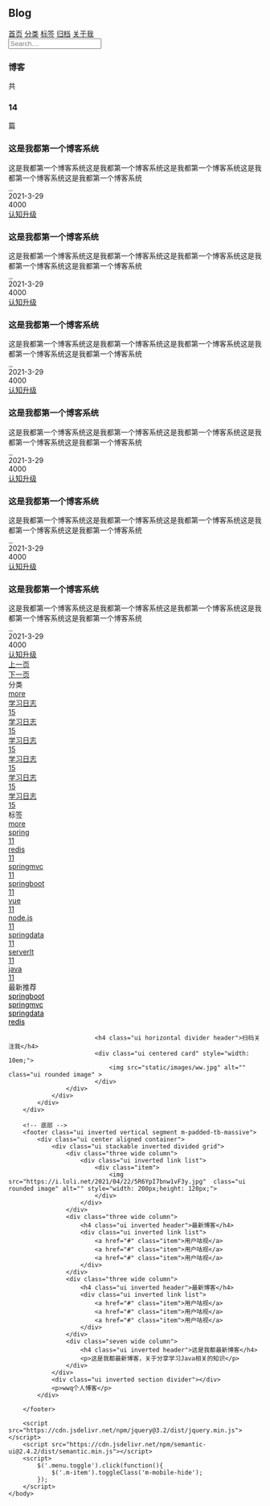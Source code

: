 <!DOCTYPE html>
<html>
	<head>
		<meta charset="utf-8">
		<meta name="viewport" content="width=device-width,initial-scale=1.0" />
		<link rel="stylesheet" href="https://cdn.jsdelivr.net/npm/semantic-ui@2.4.2/dist/semantic.min.css">
		<link rel="stylesheet" type="text/css" href="./static/css/me.css"/>
		<title>首页</title>
	</head>
	<body>
		<!--导航-->
		<nav class="ui inverted attached segment .m-padded-tb-mini">
			<div class="ui container">
				<div class="ui inverted stackable secondary menu">
					<h2 class="ui teal header item">Blog</h2>
					<a href="#" class="m-item item m-mobile-hide"><i class="home icon"></i>首页</a>
					<a href="#" class="m-item item m-mobile-hide"><i class="idea icon"></i>分类</a>
					<a href="#" class="m-item item m-mobile-hide"><i class="tags icon"></i>标签</a>
					<a href="#" class="m-item item m-mobile-hide"><i class="clone icon"></i>归档</a>
					<a href="#" class="m-item item m-mobile-hide"><i class="info icon"></i>关于我</a>
					<div class="right item">
						<div class="ui icon input"> 
							<input type="text" name="" id="" value="" placeholder="Search...."/>
							<i class="search link icon"></i>
						</div>
					</div>
				</div>
			</div>
			<a href="#" class="ui menu toggle black icon button m-right-top m-mobile-show"><i class="sidebar icon"></i></a>
		</nav>
		<div class="m-padded-tb-large">
			<div class="ui container">
				<div class="ui stackable grid">
					<!-- 左边博客列表 -->
					<div class="eleven wide column">
						<!-- 头部内容 -->
						<div class="ui top attached segment">
							<div class="ui middle two column grid">
								<div class="column">
									<h3 class="ui  teal header">博客</h3>
								</div>
								<div class="right aligned column">
									共<h3 class="ui orange header m-inline-block"> 14 </h3>篇
								</div>
							</div>
						</div>
						<!-- 中间内容 -->
						<div class="ui attached  segment">
							<div class="ui padded  vertical segment m-padded-tb-large">
								<div class="ui mobile reversed stackable grid">
									<div class="eleven wide column">
										<h3 class=" ui header">这是我都第一个博客系统</h3>
										<p class="m-text">这是我都第一个博客系统这是我都第一个博客系统这是我都第一个博客系统这是我都第一个博客系统这是我都第一个博客系统</p>
										<div class="ui grid">
											<div class="eleven wide column">
												<div class="ui horizontal link list">
													<div class="item">
														<img src="https://picsum.photos/id/1/100/100" alt="" class="ui avatar image">
														<div class="content">
															<a class="header" style="font-size: 0.2em;">
																王武强
															</a>
														</div>
													</div>	
														<div class="item">
															<i class="calendar icon"></i>2021-3-29
														</div>
														<div class="item">
															<i class="eye icon"></i>4000
														</div> 	
												</div>
											</div>
											<div class="right aligned five wide column">
												<a href="#" target="_blank" class="ui teal basic label">
													认知升级
												</a>
											</div>
										</div>
									</div>
									<div class="five wide column">
										<a href="#" target="_blank">
											<img src="https://picsum.photos/id/1/800/450" alt="" class="ui rounded image">
										</a>
									</div>
								</div>
							</div>
							<div class="ui padded  vertical segment m-padded-tb-large">
								<div class="ui mobile reversed stackable grid">
									<div class="eleven wide column">
										<h3 class=" ui header">这是我都第一个博客系统</h3>
										<p>这是我都第一个博客系统这是我都第一个博客系统这是我都第一个博客系统这是我都第一个博客系统这是我都第一个博客系统</p>
										<div class="ui grid">
											<div class="eleven wide column">
												<div class="ui horizontal link list">
													<div class="item">
														<img src="https://picsum.photos/id/1/100/100" alt="" class="ui avatar image">
														<div class="content">
															<a class="header" style="font-size: 0.2em;">
																王武强
															</a>
														</div>
													</div>	
														<div class="item">
															<i class="calendar icon"></i>2021-3-29
														</div>
														<div class="item">
															<i class="eye icon"></i>4000
														</div> 	
												</div>
											</div>
											<div class="right aligned five wide column">
												<a href="#" target="_blank" class="ui teal basic label">
													认知升级
												</a>
											</div>
										</div>
									</div>
									<div class="five wide column">
										<a href="#" target="_blank">
											<img src="https://picsum.photos/id/1/800/450" alt="" class="ui rounded image">
										</a>
									</div>
								</div>
							</div>
							<div class="ui padded  vertical segment m-padded-tb-large">
								<div class="ui mobile reversed stackable grid">
									<div class="eleven wide column">
										<h3 class=" ui header">这是我都第一个博客系统</h3>
										<p>这是我都第一个博客系统这是我都第一个博客系统这是我都第一个博客系统这是我都第一个博客系统这是我都第一个博客系统</p>
										<div class="ui grid">
											<div class="eleven wide column">
												<div class="ui horizontal link list">
													<div class="item">
														<img src="https://picsum.photos/id/1/100/100" alt="" class="ui avatar image">
														<div class="content">
															<a class="header" style="font-size: 0.2em;">
																王武强
															</a>
														</div>
													</div>	
														<div class="item">
															<i class="calendar icon"></i>2021-3-29
														</div>
														<div class="item">
															<i class="eye icon"></i>4000
														</div> 	
												</div>
											</div>
											<div class="right aligned five wide column">
												<a href="#" target="_blank" class="ui teal basic label">
													认知升级
												</a>
											</div>
										</div>
									</div>
									<div class="five wide column">
										<a href="#" target="_blank">
											<img src="https://picsum.photos/id/1/800/450" alt="" class="ui rounded image">
										</a>
									</div>
								</div>
							</div>
							<div class="ui padded  vertical segment m-padded-tb-large">
								<div class="ui mobile reversed stackable grid">
									<div class="eleven wide column">
										<h3 class=" ui header">这是我都第一个博客系统</h3>
										<p>这是我都第一个博客系统这是我都第一个博客系统这是我都第一个博客系统这是我都第一个博客系统这是我都第一个博客系统</p>
										<div class="ui grid">
											<div class="eleven wide column">
												<div class="ui horizontal link list">
													<div class="item">
														<img src="https://picsum.photos/id/1/100/100" alt="" class="ui avatar image">
														<div class="content">
															<a class="header" style="font-size: 0.2em;">
																王武强
															</a>
														</div>
													</div>	
														<div class="item">
															<i class="calendar icon"></i>2021-3-29
														</div>
														<div class="item">
															<i class="eye icon"></i>4000
														</div> 	
												</div>
											</div>
											<div class="right aligned five wide column">
												<a href="#" target="_blank" class="ui teal basic label">
													认知升级
												</a>
											</div>
										</div>
									</div>
									<div class="five wide column">
										<a href="#" target="_blank">
											<img src="https://picsum.photos/id/1/800/450" alt="" class="ui rounded image">
										</a>
									</div>
								</div>
							</div>
							<div class="ui padded   vertical segment m-padded-tb-large">
								<div class="ui mobile reversed stackable grid">
									<div class="eleven wide column">
										<h3 class=" ui header">这是我都第一个博客系统</h3>
										<p>这是我都第一个博客系统这是我都第一个博客系统这是我都第一个博客系统这是我都第一个博客系统这是我都第一个博客系统</p>
										<div class="ui grid">
											<div class="eleven wide column">
												<div class="ui horizontal link list">
													<div class="item">
														<img src="https://picsum.photos/id/1/100/100" alt="" class="ui avatar image">
														<div class="content">
															<a class="header" style="font-size: 0.2em;">
																王武强
															</a>
														</div>
													</div>	
														<div class="item">
															<i class="calendar icon"></i>2021-3-29
														</div>
														<div class="item">
															<i class="eye icon"></i>4000
														</div> 	
												</div>
											</div>
											<div class="right aligned five wide column">
												<a href="#" target="_blank" class="ui teal basic label">
													认知升级
												</a>
											</div>
										</div>
									</div>
									<div class="five wide column">
										<a href="#" target="_blank">
											<img src="https://picsum.photos/id/1/800/450" alt="" class="ui rounded image">
										</a>
									</div>
								</div>
							</div>
							<div class="ui padded  vertical segment m-padded-tb-large">
								<div class="ui mobile reversed stackable grid">
									<div class="eleven wide column">
										<h3 class=" ui header">这是我都第一个博客系统</h3>
										<p>这是我都第一个博客系统这是我都第一个博客系统这是我都第一个博客系统这是我都第一个博客系统这是我都第一个博客系统</p>
										<div class="ui grid">
											<div class="eleven wide column">
												<div class="ui horizontal link list">
													<div class="item">
														<img src="https://picsum.photos/id/1/100/100" alt="" class="ui avatar image">
														<div class="content">
															<a class="header" style="font-size: 0.2em;">
																王武强
															</a>
														</div>
													</div>	
														<div class="item">
															<i class="calendar icon"></i>2021-3-29
														</div>
														<div class="item">
															<i class="eye icon"></i>4000
														</div> 	
												</div>
											</div>
											<div class="right aligned five wide column">
												<a href="#" target="_blank" class="ui teal basic label">
													认知升级
												</a>
											</div>
										</div>
									</div>
									<div class="five wide column">
										<a href="#" target="_blank">
											<img src="https://picsum.photos/id/1/800/450" alt="" class="ui rounded image">
										</a>
									</div>
								</div>
							</div>
						</div>
						<!-- 底部内容 -->
						<div class="ui bottom attached segment">
							<div class="ui middle two column grid">
								<div class="column">
									<a href="#" class="ui teal basic button">上一页</a>
								</div>
								<div class="right aligned column">
									<a href="#" class="ui teal basic button">下一页</a>
								</div>
							</div>
						</div>
					</div>
					<div class="five wide column">
						<!-- 分类 -->
						<div class="ui segments">
							<div class="ui secondary segment">
								<div class="ui two column grid">
									<div class="column">
										<i class="idea icon"></i>分类
									</div>
									<div class=" right aligned column">
										<a href="#" target="_blank">more <i class="angle double right icon"></i></a>
									</div>
								</div>
							</div>
							<div class="ui teal segment">
								<div class="ui fluid vertical menu">
									<a href="#" class="item">
										学习日志
										<div class="ui teal basic left pointing label">
											15
										</div>
									</a>
									<a href="#" class="item">
										学习日志
										<div class="ui teal basic left pointing label">
											15
										</div>
									</a>
									<a href="#" class="item">
										学习日志
										<div class="ui teal basic left pointing label">
											15
										</div>
									</a>
									<a href="#" class="item">
										学习日志
										<div class="ui teal basic left pointing label">
											15
										</div>
									</a>
									<a href="#" class="item">
										学习日志
										<div class="ui teal basic left pointing label">
											15
										</div>
									</a>
									<a href="#" class="item">
										学习日志
										<div class="ui teal basic left pointing label">
											15
										</div>
									</a>
								</div>
							</div>
						</div>
						<div class="ui segments">
							<div class="ui secondary segment">
								<div class="ui two column grid">
									<div class="column">
										<i class="tags icon"></i>标签
									</div>
									<div class=" right aligned column">
										<a href="#" target="_blank">more <i class="angle double right icon"></i></a>
									</div>
								</div>
							</div>
							<div class="ui teal segment">
								<a href="#" target="_blank" class="ui teal basic left pointing label m-margin-tb-mini">
									spring <div class="detail">11</div>
								</a>
								<a href="#" target="_blank" class="ui teal basic left pointing label m-margin-tb-mini">
									redis <div class="detail">11</div>
								</a>
								<a href="#" target="_blank" class="ui teal basic left pointing label m-margin-tb-mini">
									springmvc <div class="detail">11</div>
								</a>
								<a href="#" target="_blank" class="ui teal basic left pointing label m-margin-tb-mini">
									springboot <div class="detail">11</div>
								</a>
								<a href="#" target="_blank" class="ui teal basic left pointing label m-margin-tb-mini">
									vue <div class="detail">11</div>
								</a>
								<a href="#" target="_blank" class="ui teal basic left pointing label m-margin-tb-mini">
									node.js <div class="detail">11</div>
								</a>
								<a href="#" target="_blank" class="ui teal basic left pointing label m-margin-tb-mini">
									springdata <div class="detail">11</div>
								</a>
								<a href="#" target="_blank" class="ui teal basic left pointing label m-margin-tb-mini">
									serverlt <div class="detail">11</div>
								</a>
								<a href="#" target="_blank" class="ui teal basic left pointing label m-margin-tb-mini">
									java <div class="detail">11</div>
								</a>
							</div>
						</div>
						<div class="ui segments">
							<div class="ui secondary segment">
								<i class="bookmark icon"></i>最新推荐
							</div>
							<div class="ui knock segment">
								<a href="#" target="_blank" style="color: black;">springboot</a>
							</div>
							<div class="ui segment">
								<a href="#" target="_blank" style="color: black;">springmvc</a>
							</div>
							<div class="ui segment">
								<a href="#" target="_blank" style="color: black;">springdata</a>
							</div>
							<div class="ui segment">
								<a href="#" target="_blank" style="color: black;">redis</a>
							</div>
						</div>
						<!-- 二维码 -->
						
							<h4 class="ui horizontal divider header">扫码关注我</h4>
							<div class="ui centered card" style="width: 10em;">
								<img src="static/images/ww.jpg" alt="" class="ui rounded image" >
							</div>
					</div>
				</div>
			</div>	
		</div>
		
		<!-- 底部 -->
		<footer class="ui inverted vertical segment m-padded-tb-massive">
			<div class="ui center aligned container">
				<div class="ui stackable inverted divided grid">
					<div class="three wide column">
						<div class="ui inverted link list">
							<div class="item">
								<img src="https://i.loli.net/2021/04/22/5R6YpI7bnw1vF3y.jpg"  class="ui rounded image" alt="" style="width: 200px;height: 120px;">
							</div>
						</div>
					</div>
					<div class="three wide column">
						<h4 class="ui inverted header">最新博客</h4>
						<div class="ui inverted link list">
							<a href="#" class="item">用户咕视</a>
							<a href="#" class="item">用户咕视</a>
							<a href="#" class="item">用户咕视</a>
						</div>
					</div>
					<div class="three wide column">
						<h4 class="ui inverted header">最新博客</h4>
						<div class="ui inverted link list">
							<a href="#" class="item">用户咕视</a>
							<a href="#" class="item">用户咕视</a>
							<a href="#" class="item">用户咕视</a>
						</div>
					</div>
					<div class="seven wide column">
						<h4 class="ui inverted header">这是我都最新博客</h4>
						<p>这是我都最新博客，关于分享学习Java相关的知识</p>
					</div>
				</div>
				<div class="ui inverted section divider"></div>
				<p>wwq个人博客</p>
			</div>
			
		</footer>
		
		<script src="https://cdn.jsdelivr.net/npm/jquery@3.2/dist/jquery.min.js"></script>
		<script src="https://cdn.jsdelivr.net/npm/semantic-ui@2.4.2/dist/semantic.min.js"></script>
		<script>
			$('.menu.toggle').click(function(){
				$('.m-item').toggleClass('m-mobile-hide');
			});
		</script>
	</body>
</html>
